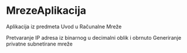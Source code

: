 # MrezeAplikacija
Aplikacija iz predmeta Uvod u Računalne Mreže

Pretvaranje IP adresa iz binarnog u decimalni oblik i obrnuto
Generiranje privatne subnetirane mreže

